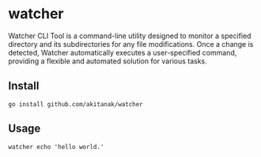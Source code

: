# watcher

 Watcher CLI Tool is a command-line utility designed to monitor a specified directory and its subdirectories for any file modifications. Once a change is detected, Watcher automatically executes a user-specified command, providing a flexible and automated solution for various tasks.

## Install

```
go install github.com/akitanak/watcher
```

## Usage

```
watcher echo 'hello world.'
```